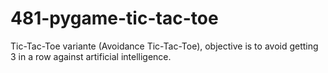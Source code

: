 # 481-pygame-tic-tac-toe
Tic-Tac-Toe variante (Avoidance Tic-Tac-Toe), objective is to avoid getting 3 in a row against artificial intelligence.
